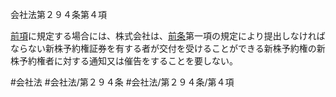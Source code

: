 会社法第２９４条第４項

[前項](会社法＿＿＿＿第２９４条第３項)に規定する場合には、株式会社は、[前条](会社法＿＿＿＿第２９３条第１項)第一項の規定により提出しなければならない新株予約権証券を有する者が交付を受けることができる新株予約権の新株予約権者に対する通知又は催告をすることを要しない。

#会社法
#会社法/第２９４条
#会社法/第２９４条/第４項
